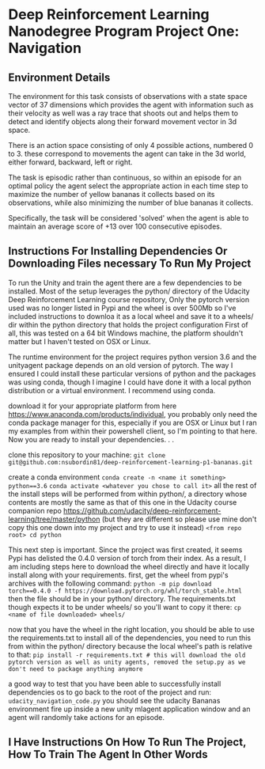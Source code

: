 # Deep Reinforcement Learning Nanodegree Program Project One: Navigation

## Environment Details

The environment for this task consists of observations with  a state space vector of 37 dimensions which provides the agent with information such as their velocity as well was a ray trace that shoots out and helps them to detect and identify objects along their forward movement vector in 3d space. 

There is an action space consisting of only 4 possible actions, numbered 0 to 3. these correspond to movements the agent can take in the 3d world, either forward, backward, left or right. 

The task is episodic rather than continuous, so within an episode for an optimal policy the agent select the appropriate action in each time step to maximize the number of yellow bananas it collects based on its observations, while also minimizing the number of blue bananas it collects. 

Specifically, the task will be considered 'solved' when the agent is able to maintain an average score of +13 over 100 consecutive episodes. 

## Instructions For Installing Dependencies Or Downloading Files necessary To Run My Project

To run the Unity and train the agent there are a few dependencies to be installed. Most of the setup leverages the python/ directory 
of the Udacity Deep Reinforcement Learning course repository, Only the pytorch version used was no longer listed in Pypi and the wheel is over 500Mb
so I've included instructions to downloa it as a local wheel and save it to a wheels/ dir within the python directory that holds the project configuration
First of all, this was tested on a 64 bit Windows machine, the platform shouldn't matter but I haven't tested on OSX or Linux. 

The runtime environment for the project requires python version 3.6 and the unityagent package depends on an old version of pytorch. The way I ensured I could install these particular versions of python and the packages was using conda, though I imagine I could have done it
with a local python distribution or a virtual environment. I recommend using conda. 

download it for your appropriate platform from here https://www.anaconda.com/products/individual, you probably only need the conda package manager for this, especially if you are OSX or Linux but I ran my examples from within their powershell client, so I'm pointing to that here. Now you are ready to install your dependencies. . . 

clone this repository to your machine: `git clone git@github.com:nsubordin81/deep-reinforcement-learning-p1-bananas.git`

create a conda environment `conda create -n <name it something> python==3.6`
`conda activate <whatever you chose to call it>`
all the rest of the install steps will be performed from within python/, a directory whose contents are mostly the same as that of this one in the Udacity course companion repo https://github.com/udacity/deep-reinforcement-learning/tree/master/python (but they are different so please use mine don't copy this one down into my project and try to use it instead)
`<from repo root> cd python`

This next step is important. Since the project was first created, it seems Pypi has delisted the 0.4.0 version of torch from their index. As a result, I am including steps here to download the wheel directly and have it locally install along with your requirements. first, get the wheel from pypi's archives with the following command: 
`python -m pip download torch==0.4.0 -f https://download.pytorch.org/whl/torch_stable.html`
then the file should be in your python/ directory. The requirements.txt though expects it to be under wheels/ so you'll want to copy it there: 
`cp <name of file downloaded> wheels/`

now that you have the wheel in the right location, you should be able to use the requirements.txt to install all of the dependencies, you need to run this from within the python/ directory because the local wheel's path is relative to that: 
`pip install -r requirements.txt # this will download the old pytorch version as well as unity agents, removed the setup.py as we don't need to package anything anymore`

a good way to test that you have been able to successfully install dependencies os to go back to the root of the project and run:
`udacity_navigation_code.py`
you should see the udacity Bananas environment fire up inside a new unity mlagent application window and an agent will randomly take actions for an episode.

## I Have Instructions On How To Run The Project, How To Train The Agent In Other Words

<TBD>
